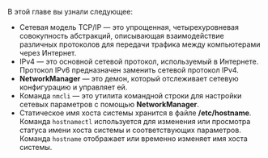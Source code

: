 В этой главе вы узнали следующее:

* Сетевая модель TCP/IP ― это упрощенная, четырехуровневая совокупность абстракций, описывающая взаимодействие различных протоколов для передачи трафика между компьютерами через Интернет.
* IPv4 ― это основной сетевой протокол, используемый в Интернете. Протокол IPv6 предназначен заменить сетевой протокол IPv4.
* **NetworkManager** — это демон, который отслеживает сетевую конфигурацию и управляет ей.
* Команда `nmcli` ― это утилита командной строки для настройки сетевых параметров с помощью **NetworkManager**.
* Статическое имя хоста системы хранится в файле **/etc/hostname**. Команда `hostnamectl` используется для изменения или просмотра статуса имени хоста системы и соответствующих параметров. Команда `hostname` отображает или временно изменяет имя хоста системы.
